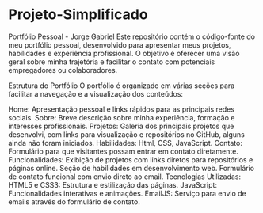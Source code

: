 ﻿# Projeto-Simplificado
Portfólio Pessoal - Jorge Gabriel
Este repositório contém o código-fonte do meu portfólio pessoal, desenvolvido para apresentar meus projetos, habilidades e experiência profissional. O objetivo é oferecer uma visão geral sobre minha trajetória e facilitar o contato com potenciais empregadores ou colaboradores.

Estrutura do Portfólio
O portfólio é organizado em várias seções para facilitar a navegação e a visualização dos conteúdos:

Home: Apresentação pessoal e links rápidos para as principais redes sociais.
Sobre: Breve descrição sobre minha experiência, formação e interesses profissionais.
Projetos: Galeria dos principais projetos que desenvolvi, com links para visualização e repositórios no GitHub, alguns ainda não foram iniciados.
Habilidades: Html, CSS, JavaScript.
Contato: Formulário para que visitantes possam entrar em contato diretamente.
Funcionalidades:
Exibição de projetos com links diretos para repositórios e páginas online.
Seção de habilidades em desenvolvimento web.
Formulário de contato funcional com envio direto ao email.
Tecnologias Utilizadas:
HTML5 e CSS3: Estrutura e estilização das páginas.
JavaScript: Funcionalidades interativas e animações.
EmailJS: Serviço para envio de emails através do formulário de contato.
